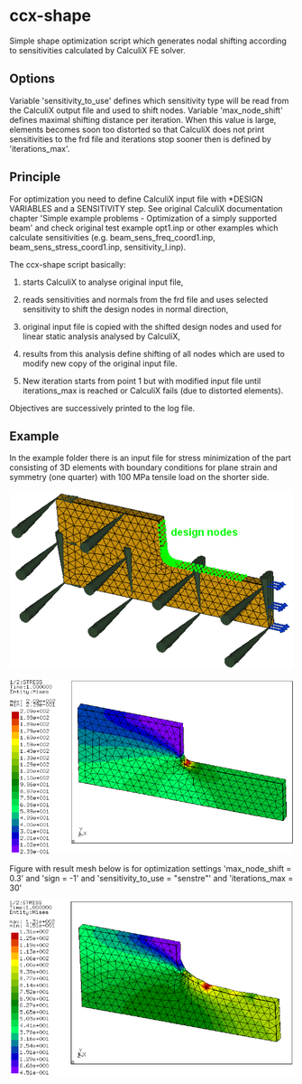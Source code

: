 # ccx-shape
Simple shape optimization script which generates nodal shifting according to sensitivities calculated by CalculiX FE solver.

## Options

Variable 'sensitivity_to_use' defines which sensitivity type will be read from the CalculiX output file and used to shift nodes. Variable 'max_node_shift' defines maximal shifting distance per iteration. When this value is large, elements becomes soon too distorted so that CalculiX does not print sensitivities to the frd file and iterations stop sooner then is defined by 'iterations_max'.

## Principle

For optimization you need to define CalculiX input file with *DESIGN VARIABLES and a SENSITIVITY step. See original CalculiX documentation chapter 'Simple example problems - Optimization of a simply supported beam' 
and check original test example opt1.inp or other examples which calculate sensitivities (e.g. beam_sens_freq_coord1.inp, beam_sens_stress_coord1.inp, sensitivity_I.inp).

The ccx-shape script basically:

1) starts CalculiX to analyse original input file,

2) reads sensitivities and normals from the frd file and uses selected sensitivity to shift the design nodes in normal direction,

3) original input file is copied with the shifted design nodes and used for linear static analysis analysed by CalculiX,

4) results from this analysis define shifting of all nodes which are used to modify new copy of the original input file.

5) New iteration starts from point 1 but with modified input file until iterations_max is reached or CalculiX fails (due to distorted elements).

Objectives are successively printed to the log file.

## Example

In the example folder there is an input file for stress minimization of the part consisting of 3D elements with boundary conditions for plane strain and symmetry (one quarter) with 100 MPa tensile load on the shorter side.

![preprocessing.png](https://github.com/fandaL/ccx-shape/blob/master/example1/preprocessing.png)

![initial_analysis_vonMises.png](https://github.com/fandaL/ccx-shape/blob/master/example1/initial_analysis_vonMises.png)

Figure with result mesh below is for optimization settings 'max_node_shift = 0.3' and 'sign = -1' and 'sensitivity_to_use = "senstre"' and 'iterations_max = 30'

![last_analysis_vonMises.png](https://github.com/fandaL/ccx-shape/blob/master/example1/last_analysis_vonMises.png)
